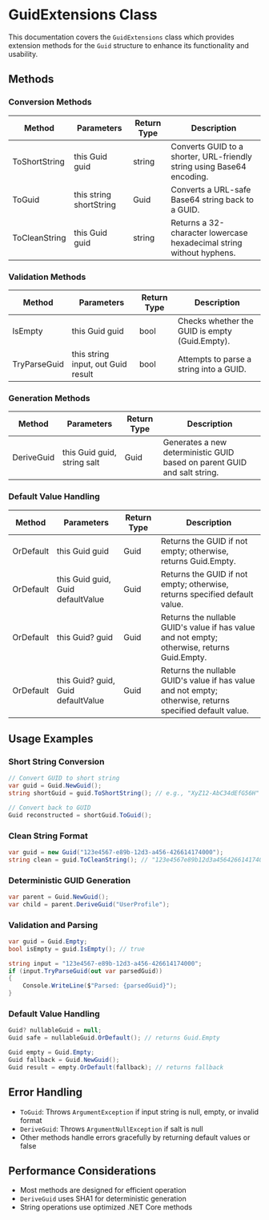 # GuidExtensions Class

This documentation covers the `GuidExtensions` class which provides extension methods for the `Guid` structure to enhance its functionality and usability.

## Methods

### Conversion Methods

| Method | Parameters | Return Type | Description |
|--------|------------|-------------|-------------|
| ToShortString | this Guid guid | string | Converts GUID to a shorter, URL-friendly string using Base64 encoding. |
| ToGuid | this string shortString | Guid | Converts a URL-safe Base64 string back to a GUID. |
| ToCleanString | this Guid guid | string | Returns a 32-character lowercase hexadecimal string without hyphens. |

### Validation Methods

| Method | Parameters | Return Type | Description |
|--------|------------|-------------|-------------|
| IsEmpty | this Guid guid | bool | Checks whether the GUID is empty (Guid.Empty). |
| TryParseGuid | this string input, out Guid result | bool | Attempts to parse a string into a GUID. |

### Generation Methods

| Method | Parameters | Return Type | Description |
|--------|------------|-------------|-------------|
| DeriveGuid | this Guid guid, string salt | Guid | Generates a new deterministic GUID based on parent GUID and salt string. |

### Default Value Handling

| Method | Parameters | Return Type | Description |
|--------|------------|-------------|-------------|
| OrDefault | this Guid guid | Guid | Returns the GUID if not empty; otherwise, returns Guid.Empty. |
| OrDefault | this Guid guid, Guid defaultValue | Guid | Returns the GUID if not empty; otherwise, returns specified default value. |
| OrDefault | this Guid? guid | Guid | Returns the nullable GUID's value if has value and not empty; otherwise, returns Guid.Empty. |
| OrDefault | this Guid? guid, Guid defaultValue | Guid | Returns the nullable GUID's value if has value and not empty; otherwise, returns specified default value. |

## Usage Examples

### Short String Conversion
```csharp
// Convert GUID to short string
var guid = Guid.NewGuid();
string shortGuid = guid.ToShortString(); // e.g., "XyZ12-AbC34dEfG56H"

// Convert back to GUID
Guid reconstructed = shortGuid.ToGuid();
```

### Clean String Format
```csharp
var guid = new Guid("123e4567-e89b-12d3-a456-426614174000");
string clean = guid.ToCleanString(); // "123e4567e89b12d3a456426614174000"
```

### Deterministic GUID Generation
```csharp
var parent = Guid.NewGuid();
var child = parent.DeriveGuid("UserProfile");
```

### Validation and Parsing
```csharp
var guid = Guid.Empty;
bool isEmpty = guid.IsEmpty(); // true

string input = "123e4567-e89b-12d3-a456-426614174000";
if (input.TryParseGuid(out var parsedGuid))
{
    Console.WriteLine($"Parsed: {parsedGuid}");
}
```

### Default Value Handling
```csharp
Guid? nullableGuid = null;
Guid safe = nullableGuid.OrDefault(); // returns Guid.Empty

Guid empty = Guid.Empty;
Guid fallback = Guid.NewGuid();
Guid result = empty.OrDefault(fallback); // returns fallback
```

## Error Handling

- `ToGuid`: Throws `ArgumentException` if input string is null, empty, or invalid format
- `DeriveGuid`: Throws `ArgumentNullException` if salt is null
- Other methods handle errors gracefully by returning default values or false

## Performance Considerations

- Most methods are designed for efficient operation
- `DeriveGuid` uses SHA1 for deterministic generation
- String operations use optimized .NET Core methods